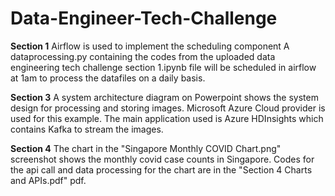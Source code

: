 # Data-Engineer-Tech-Challenge

**Section 1**
Airflow is used to implement the scheduling component
A dataprocessing.py containing the codes from the uploaded data engineering tech challenge section 1.ipynb file will be scheduled in airflow at 1am to process the datafiles on a daily basis. 

**Section 3**
A system architecture diagram on Powerpoint shows the system design for processing and storing images. Microsoft Azure Cloud provider is used for this example. The main application used is Azure HDInsights which contains Kafka to stream the images.

**Section 4**
The chart in the "Singapore Monthly COVID Chart.png" screenshot shows the monthly covid case counts in Singapore. Codes for the api call and data processing for the chart are in the "Section 4 Charts and APIs.pdf" pdf. 
